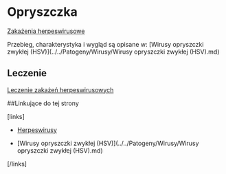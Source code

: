 # Opryszczka

[Zakażenia herpeswirusowe](../../Patogeny/Wirusy/Herpeswirusy.md)



Przebieg, charakterystyka i wygląd są opisane w: [Wirusy opryszczki zwykłej (HSV)](../../Patogeny/Wirusy/Wirusy opryszczki zwykłej (HSV).md)



## Leczenie

[Leczenie zakażeń herpeswirusowych](../../Patogeny/Wirusy/Herpeswirusy.md)





##Linkujące do tej strony

[links]

- [Herpeswirusy](../../Patogeny/Wirusy/Herpeswirusy.md)

- [Wirusy opryszczki zwykłej (HSV)](../../Patogeny/Wirusy/Wirusy opryszczki zwykłej (HSV).md)


[/links]











